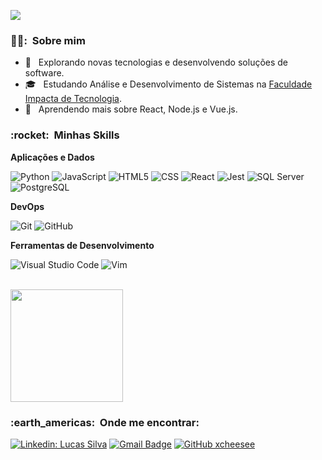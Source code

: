![](https://komarev.com/ghpvc/?username=scheesee&color=006bed)

<h3> 👨‍💻: &nbsp;Sobre mim </h3>

- 🤔 &nbsp; Explorando novas tecnologias e desenvolvendo soluções de software.
- 🎓 &nbsp; Estudando Análise e Desenvolvimento de Sistemas na <a href="[https://www.impacta.com.br/](https://www.impacta.edu.br/)">Faculdade Impacta de Tecnologia</a>.
- 🌱 &nbsp; Aprendendo mais sobre React, Node.js e Vue.js.

<h3> :rocket: &nbsp;Minhas Skills </h3>

**Aplicações e Dados**

  ![Python](https://img.shields.io/badge/-Python-333333?style=flat&logo=python)
  ![JavaScript](https://img.shields.io/badge/-JavaScript-333333?style=flat&logo=javascript)
  ![HTML5](https://img.shields.io/badge/-HTML5-333333?style=flat&logo=HTML5)
  ![CSS](https://img.shields.io/badge/-CSS-333333?style=flat&logo=CSS3&logoColor=1572B6)
  ![React](https://img.shields.io/badge/-React-333333?style=flat&logo=react)
  ![Jest](https://img.shields.io/badge/-Jest-333333?style=flat&logo=jest)
  ![SQL Server](https://img.shields.io/badge/-Microsoft%20SQL%20Server-333333?style=flat&logo=microsoftsqlserver)
  ![PostgreSQL](https://img.shields.io/badge/-PostgreSQL-333333?style=flat&logo=postgresql)

**DevOps**

  ![Git](https://img.shields.io/badge/-Git-333333?style=flat&logo=git)
  ![GitHub](https://img.shields.io/badge/-GitHub-333333?style=flat&logo=github)

**Ferramentas de Desenvolvimento**

  ![Visual Studio Code](https://img.shields.io/badge/-Visual%20Studio%20Code-333333?style=flat&logo=visual-studio-code&logoColor=007ACC)
  ![Vim](https://img.shields.io/badge/-Vim-333333?style=flat&logo=vim&logoColor=007ACC)

<br/>

<a href="https://github.com/xcheesee">
  <img height="180em" src="https://github-readme-stats.vercel.app/api?username=xcheesee&theme=dracula&show_icons=true" />
</a>

<br/>

<h3> :earth_americas: &nbsp;Onde me encontrar: </h3> 

[![Linkedin: Lucas Silva](https://img.shields.io/badge/-Lucas%20Silva-blue?style=flat-square&logo=Linkedin&logoColor=white&link=linkedin.com/in/jlss98)](https://linkedin.com/in/jlss98)
[![Gmail Badge](https://img.shields.io/badge/-Gmail-006bed?style=flat-square&logo=Gmail&logoColor=white&link=mailto:lucas121520@gmail.com)](mailto:lucas121520@gmail.com)
[![GitHub xcheesee]( https://img.shields.io/github/followers/xcheesee?label=follow&style=social)](https://github.com/xcheesee)
